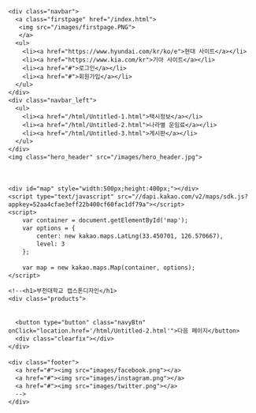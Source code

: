 <!DOCTYPE html>
<html>
  <head>
    <title>부천대학교 캡스톤</title>
    <meta charset="utf-8" />
    <link href="/css/styles.css" rel="stylesheet" />
  </head>
  
  <body>
    
    <div class="navbar">
      <a class="firstpage" href="/index.html">
       <img src="/images/firstpage.PNG">
       </a>
      <ul>
        <li><a href="https://www.hyundai.com/kr/ko/e">현대 사이트</a></li>
        <li><a href="https://www.kia.com/kr">기아 사이트</a></li>
        <li><a href="#">로그인</a></li>
        <li><a href="#">회원가입</a></li>
      </ul>
    </div>   
    <div class="navbar_left">
      <ul>
        <li><a href="/html/Untitled-1.html">택시정보</a></li>
        <li><a href="/html/Untitled-2.html">나라별 운임료</a></li>
        <li><a href="/html/Untitled-3.html">게시판</a></li>
      </ul>
    </div> 
    <img class="hero_header" src="/images/hero_header.jpg">


    
    <div id="map" style="width:500px;height:400px;"></div>
	<script type="text/javascript" src="//dapi.kakao.com/v2/maps/sdk.js?appkey=52aa4cfae3eff22b400cf60fac1df79a"></script>
	<script>
		var container = document.getElementById('map');
		var options = {
			center: new kakao.maps.LatLng(33.450701, 126.570667),
			level: 3
		};

		var map = new kakao.maps.Map(container, options);
	</script>
</html>
</div>


    <!--<h1>부천대학교 캡스톤디자인</h1>
    <div class="products">
         
      
      <button type="button" class="navyBtn" onClick="location.href='/html/Untitled-2.html'">다음 페이지</button>
      <div class="clearfix"></div>
    </div>
    
    <div class="footer">
      <a href="#"><img src="images/facebook.png"></a>
      <a href="#"><img src="images/instagram.png"></a>
      <a href="#"><img src="images/twitter.png"></a>
      -->
    </div>
    
  </body>
</html>
